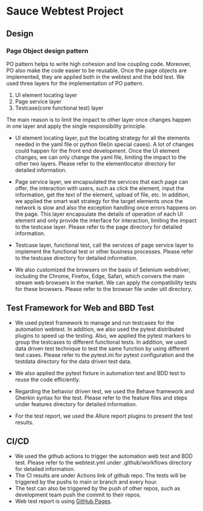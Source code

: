 # Sauce Webtest Project

## Design

### Page Object design pattern

PO pattern helps to write high cohesion and low coupling code. Moreover, PO also make the code easier to be reusable. Once the page objects are implemented, they are applied both in the webtest and the bdd test.
We used three layers for the implementation of PO pattern. 

1. UI element locating layer
2. Page service layer
3. Testcase(core functional test) layer

The main reason is to limit the impact to other layer once changes happen in one layer and apply the single responsibility principle.

- UI element locating layer, put the locating strategy for all the elements needed in the yaml file or python file(in special cases). A lot of changes could happen for the front end development. Once the UI element changes, we can only change the yaml file, limiting the impact to the other two layers. 
Please refer to the elementlocator directory for detailed information.

- Page service layer, we encapsulated the services that each page can offer, the interaction with users, such as click the element, input the information, get the text of the element, upload of file, etc. In addition, we applied the smart wait strategy for the target elements once the network is slow and also the exception handling once errors happens on the page. This layer encapsulate the details of operation of each UI element and only provide the interface for interaction, limiting the impact to the testcase layer.
Please refer to the page directory for detailed information.

- Testcase layer, functional test, call the services of page service layer to implement the functional test or other business processes.
Please refer to the testcase directory for detailed information.

- We also customized the browsers on the basis of Selenium webdriver, including the Chrome, Firefox, Edge, Safari, which convers the main stream web browsers in the market. We can apply the compatibility tests for these browsers.
Please refer to the browser file under util directory.

## Test Framework for Web and BBD Test

- We used pytest framework to manage and run testcases for the automation webtest. In addition, we also used the pytest distributed plugins to speed up the testing. Also, we applied the pytest markers to group the testcases to different functional tests. In addition, we used data driven test technique to test the same function by using different test cases. 
Please refer to the pytest.ini for pytest configuration and the testdata directory for the data driven test data.

- We also applied the pytest fixture in automation test and BDD test to reuse the code efficiently.
	
- Regarding the behavior driven test, we used the Behave framework and Gherkin syntax for the test. Please refer to the feature files and steps under features directory for detailed information.

- For the test report, we used the  Allure report plugins to present the test results. 
	
## CI/CD
- We used the github actions to trigger the automation web test and BDD test. Please refer to the webtest.yml under .github/workflows directory for detailed information. 
- The CI results are under Actions link of github repo. The tests will be triggered by the pushs to main or branch and every hour.
- The test can also be triggered by the push of other repos, such as development team push the commit to their repos.
- Web test report is using [GitHub Pages](https://mikezhang-ghf.github.io/sauce_webtest/html/#).

